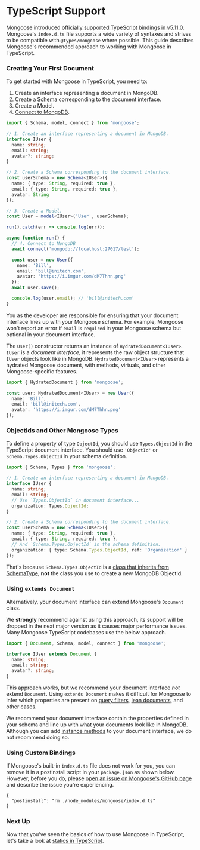 # TypeScript Support

Mongoose introduced [officially supported TypeScript bindings in v5.11.0](https://thecodebarbarian.com/working-with-mongoose-in-typescript.html).
Mongoose's `index.d.ts` file supports a wide variety of syntaxes and strives to be compatible with `@types/mongoose` where possible.
This guide describes Mongoose's recommended approach to working with Mongoose in TypeScript.

### Creating Your First Document

To get started with Mongoose in TypeScript, you need to: 

1. Create an interface representing a document in MongoDB.
2. Create a [Schema](../docs/guide.html) corresponding to the document interface.
3. Create a Model.
4. [Connect to MongoDB](../docs/connections.html).

```typescript
import { Schema, model, connect } from 'mongoose';

// 1. Create an interface representing a document in MongoDB.
interface IUser {
  name: string;
  email: string;
  avatar?: string;
}

// 2. Create a Schema corresponding to the document interface.
const userSchema = new Schema<IUser>({
  name: { type: String, required: true },
  email: { type: String, required: true },
  avatar: String
});

// 3. Create a Model.
const User = model<IUser>('User', userSchema);

run().catch(err => console.log(err));

async function run() {
  // 4. Connect to MongoDB
  await connect('mongodb://localhost:27017/test');

  const user = new User({
    name: 'Bill',
    email: 'bill@initech.com',
    avatar: 'https://i.imgur.com/dM7Thhn.png'
  });
  await user.save();

  console.log(user.email); // 'bill@initech.com'
}
```

You as the developer are responsible for ensuring that your document interface lines up with your Mongoose schema.
For example, Mongoose won't report an error if `email` is `required` in your Mongoose schema but optional in your document interface.

The `User()` constructor returns an instance of `HydratedDocument<IUser>`.
`IUser` is a _document interface_, it represents the raw object structure that `IUser` objects look like in MongoDB.
`HydratedDocument<IUser>` represents a hydrated Mongoose document, with methods, virtuals, and other Mongoose-specific features.

```ts
import { HydratedDocument } from 'mongoose';

const user: HydratedDocument<IUser> = new User({
  name: 'Bill',
  email: 'bill@initech.com',
  avatar: 'https://i.imgur.com/dM7Thhn.png'
});
```

### ObjectIds and Other Mongoose Types

To define a property of type `ObjectId`, you should use `Types.ObjectId` in the TypeScript document interface. You should use `'ObjectId'` or `Schema.Types.ObjectId` in your schema definition.

```ts
import { Schema, Types } from 'mongoose';

// 1. Create an interface representing a document in MongoDB.
interface IUser {
  name: string;
  email: string;
  // Use `Types.ObjectId` in document interface...
  organization: Types.ObjectId;
}

// 2. Create a Schema corresponding to the document interface.
const userSchema = new Schema<IUser>({
  name: { type: String, required: true },
  email: { type: String, required: true },
  // And `Schema.Types.ObjectId` in the schema definition.
  organization: { type: Schema.Types.ObjectId, ref: 'Organization' }
});
```

That's because `Schema.Types.ObjectId` is a [class that inherits from SchemaType](../docs/schematypes.html), **not** the class you use to create a new MongoDB ObjectId.

### Using `extends Document`

Alternatively, your document interface can extend Mongoose's `Document` class.

We **strongly** recommend against using this approach, its support will be dropped in the next major version as it causes major performance issues.
Many Mongoose TypeScript codebases use the below approach.

```typescript
import { Document, Schema, model, connect } from 'mongoose';

interface IUser extends Document {
  name: string;
  email: string;
  avatar?: string;
}
```

This approach works, but we recommend your document interface _not_ extend `Document`.
Using `extends Document` makes it difficult for Mongoose to infer which properties are present on [query filters](../docs/queries.html), [lean documents](../docs/tutorials/lean.html), and other cases.

We recommend your document interface contain the properties defined in your schema and line up with what your documents look like in MongoDB.
Although you can add [instance methods](../docs/guide.html#methods) to your document interface, we do not recommend doing so.

### Using Custom Bindings

If Mongoose's built-in `index.d.ts` file does not work for you, you can remove it in a postinstall script in your `package.json` as shown below.
However, before you do, please [open an issue on Mongoose's GitHub page](https://github.com/Automattic/mongoose/issues/new) and describe the issue you're experiencing.

```
{
  "postinstall": "rm ./node_modules/mongoose/index.d.ts"
}
```

### Next Up

Now that you've seen the basics of how to use Mongoose in TypeScript, let's take a look at [statics in TypeScript](../docs/typescript/statics-and-methods.html).
